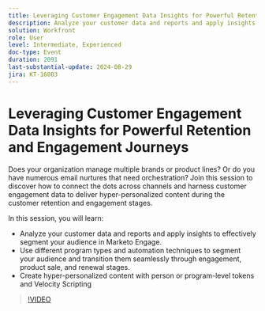 ```yaml
---
title: Leveraging Customer Engagement Data Insights for Powerful Retention and Engagement Journeys
description: Analyze your customer data and reports and apply insights to effectively segment your audience in Marketo Engage. Use different program types and automation techniques to segment your audience and transition them seamlessly through engagement, product sale, and renewal stages. Create hyper-personalized content with person or program-level tokens and Velocity Scripting "
solution: Workfront
role: User
level: Intermediate, Experienced
doc-type: Event
duration: 2091
last-substantial-update: 2024-08-29
jira: KT-16003
---
```


# Leveraging Customer Engagement Data Insights for Powerful Retention and Engagement Journeys

Does your organization manage multiple brands or product lines? Or do you have numerous email nurtures that need orchestration? Join this session to discover how to connect the dots across channels and harness customer engagement data to deliver hyper-personalized content during the customer retention and engagement stages.

In this session, you will learn:

* Analyze your customer data and reports and apply insights to effectively segment your audience in Marketo Engage.
* Use different program types and automation techniques to segment your audience and transition them seamlessly through engagement, product sale, and renewal stages.
* Create hyper-personalized content with person or program-level tokens and Velocity Scripting

>[!VIDEO](https://video.tv.adobe.com/v/3432946/?learn=on)
